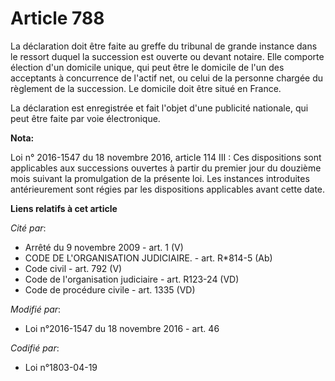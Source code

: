 # Article 788

La déclaration doit être faite au greffe du tribunal de grande instance dans le ressort duquel la succession est ouverte ou
devant notaire. Elle comporte élection d'un domicile unique, qui peut être le domicile de l'un des acceptants à concurrence
de l'actif net, ou celui de la personne chargée du règlement de la succession. Le domicile doit être situé en France.

La déclaration est enregistrée et fait l'objet d'une publicité nationale, qui peut être faite par voie électronique.

**Nota:**

Loi n° 2016-1547 du 18 novembre 2016, article 114 III : Ces dispositions sont applicables aux successions ouvertes à partir
du premier jour du douzième mois suivant la promulgation de la présente loi. Les instances introduites antérieurement sont
régies par les dispositions applicables avant cette date.

**Liens relatifs à cet article**

_Cité par_:

  - Arrêté du 9 novembre 2009 - art. 1 (V)
  - CODE DE L'ORGANISATION JUDICIAIRE. - art. R*814-5 (Ab)
  - Code civil - art. 792 (V)
  - Code de l'organisation judiciaire - art. R123-24 (VD)
  - Code de procédure civile - art. 1335 (VD)

_Modifié par_:

  - Loi n°2016-1547 du 18 novembre 2016 - art. 46

_Codifié par_:

  - Loi n°1803-04-19
